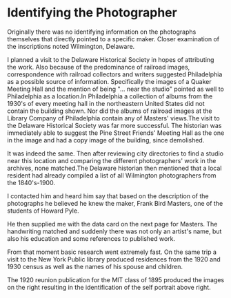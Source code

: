 # Identifying the Photographer
Originally there was no identifying information on the photographs themselves that directly pointed to a specific maker. Closer examination of the inscriptions noted Wilmington, Delaware. 

 I planned a visit to the Delaware Historical Society in hopes of attributing the work. Also because of the predominance of railroad images, correspondence with railroad collectors and writers suggested Philadelphia as a possible source of information. Specifically the images of a Quaker Meeting Hall and the mention of being "... near the studio" pointed as well to Philadelphia as a location.In Philadelphia a collection of albums from the 1930's of every meeting hall in the northeastern United States did not contain the building shown. Nor did the albums of railroad images at the Library Company of Philadelphia contain any of Masters' views.The visit to the Delaware Historical Society was far more successful. The historian was immediately able to suggest the Pine Street Friends' Meeting Hall as the one in the image and had a copy image of the building, since demolished. 


 It was indeed the same. Then after reviewing city directories to find a studio near this location and comparing the different photographers' work in the archives, none matched.The Delaware historian then mentioned that a local resident had already compiled a list of all Wilmington photographers from the 1840's-1900. 

 I contacted him and heard him say that based on the description of the photographs he believed he knew the maker, Frank Bird Masters, one of the students of Howard Pyle. 


 He then supplied me with the data card on the next page for Masters. The handwriting matched and suddenly there was not only an artist's name, but also his education and some references to published work. 

From that moment basic research went extremely fast. On the same trip a visit to the New York Public library produced residences from the 1920 and 1930 census as well as the names of his spouse and children. 

 The 1920 reunion publication for the MIT class of 1895 produced the images on the right resulting in the identification of the self portrait above right. 



